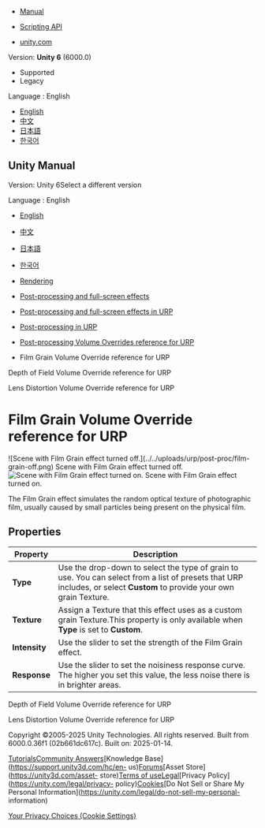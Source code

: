 [](https://docs.unity3d.com)

  * [Manual](../Manual/index.html)
  * [Scripting API](../ScriptReference/index.html)

  * [unity.com](https://unity.com/)

Version: **Unity 6** (6000.0)

  * Supported
  * Legacy

Language : English

  * [English](/Manual/urp/Post-Processing-Film-Grain.html)
  * [中文](/cn/current/Manual/urp/Post-Processing-Film-Grain.html)
  * [日本語](/ja/current/Manual/urp/Post-Processing-Film-Grain.html)
  * [한국어](/kr/current/Manual/urp/Post-Processing-Film-Grain.html)

[](https://docs.unity3d.com)

## Unity Manual

Version: Unity 6Select a different version

Language : English

  * [English](/Manual/urp/Post-Processing-Film-Grain.html)
  * [中文](/cn/current/Manual/urp/Post-Processing-Film-Grain.html)
  * [日本語](/ja/current/Manual/urp/Post-Processing-Film-Grain.html)
  * [한국어](/kr/current/Manual/urp/Post-Processing-Film-Grain.html)

  * [Rendering](../rendering-and-post-processing.html)
  * [Post-processing and full-screen effects](../post-processing-and-full-screen-effects.html)
  * [Post-processing and full-screen effects in URP](../urp/post-processing-and-full-screen-effects-urp.html)
  * [Post-processing in URP](../urp/post-processing-in-urp.html)
  * [Post-processing Volume Overrides reference for URP](../urp/EffectList.html)
  * Film Grain Volume Override reference for URP

[](../urp/depth-of-field-volume-override-reference.html)

Depth of Field Volume Override reference for URP

[](../urp/Post-Processing-Lens-Distortion.html)

Lens Distortion Volume Override reference for URP

# Film Grain Volume Override reference for URP

![Scene with Film Grain effect turned off.](../../uploads/urp/post-proc/film-
grain-off.png) Scene with Film Grain effect turned off. ![Scene with Film
Grain effect turned on.](../../uploads/urp/post-proc/film-grain.png) Scene
with Film Grain effect turned on.

The Film Grain effect simulates the random optical texture of photographic
film, usually caused by small particles being present on the physical film.

## Properties

**Property** | **Description**  
---|---  
**Type** | Use the drop-down to select the type of grain to use. You can select from a list of presets that URP includes, or select **Custom** to provide your own grain Texture.  
**Texture** | Assign a Texture that this effect uses as a custom grain Texture.This property is only available when **Type** is set to **Custom**.  
**Intensity** | Use the slider to set the strength of the Film Grain effect.  
**Response** | Use the slider to set the noisiness response curve. The higher you set this value, the less noise there is in brighter areas.  
  
[](../urp/depth-of-field-volume-override-reference.html)

Depth of Field Volume Override reference for URP

[](../urp/Post-Processing-Lens-Distortion.html)

Lens Distortion Volume Override reference for URP

Copyright ©2005-2025 Unity Technologies. All rights reserved. Built from
6000.0.36f1 (02b661dc617c). Built on: 2025-01-14.

[Tutorials](https://learn.unity.com/)[Community
Answers](https://answers.unity3d.com)[Knowledge
Base](https://support.unity3d.com/hc/en-
us)[Forums](https://forum.unity3d.com)[Asset Store](https://unity3d.com/asset-
store)[Terms of
use](https://docs.unity3d.com/Manual/TermsOfUse.html)[Legal](https://unity.com/legal)[Privacy
Policy](https://unity.com/legal/privacy-
policy)[Cookies](https://unity.com/legal/cookie-policy)[Do Not Sell or Share
My Personal Information](https://unity.com/legal/do-not-sell-my-personal-
information)

[Your Privacy Choices (Cookie Settings)](javascript:void\(0\);)

